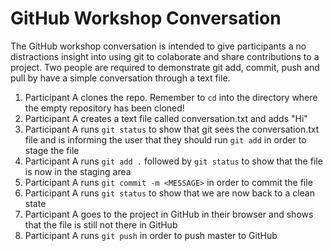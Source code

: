 # GitHub Workshop Conversation
The GitHub workshop conversation is intended to give participants a no distractions insight into using git to colaborate and share contributions to a project. Two people are required to demonstrate git add, commit, push and pull by have a simple conversation through a text file.

1. Participant A clones the repo. Remember to `cd` into the directory where the empty repository has been cloned!
2. Participant A creates a text file called conversation.txt and adds "Hi"
3. Participant A runs `git status` to show that git sees the conversation.txt file and is informing the user that they should run `git add` in order to stage the file
4. Participant A runs `git add .` followed by `git status` to show that the file is now in the staging area
5. Participant A runs `git commit -m <MESSAGE>` in order to commit the file
6. Participant A runs `git status` to show that we are now back to a clean state
7. Participant A goes to the project in GitHub in their browser and shows that the file is still not there in GitHub
8. Participant A runs `git push` in order to push master to GitHub

